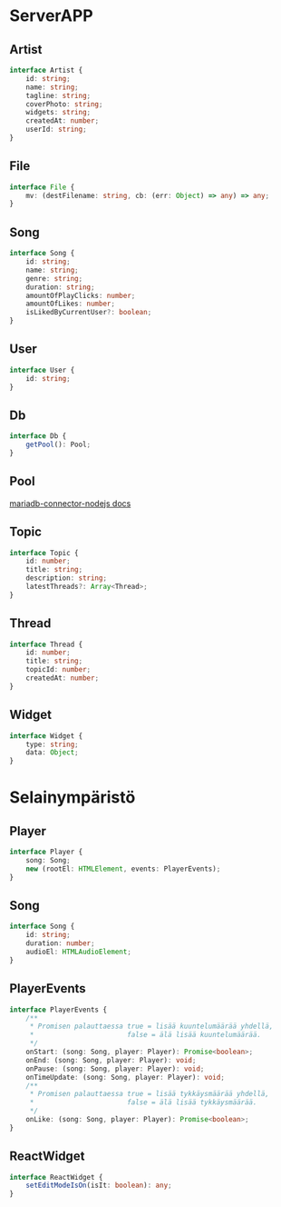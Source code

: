 # ServerAPP

## Artist

```typescript
interface Artist {
    id: string;
    name: string;
    tagline: string;
    coverPhoto: string;
    widgets: string;
    createdAt: number;
    userId: string;
}
```

## File

```typescript
interface File {
    mv: (destFilename: string, cb: (err: Object) => any) => any;
}
```

## Song

```typescript
interface Song {
    id: string;
    name: string;
    genre: string;
    duration: string;
    amountOfPlayClicks: number;
    amountOfLikes: number;
    isLikedByCurrentUser?: boolean;
}
```

## User

```typescript
interface User {
    id: string;
}
```

## Db

```typescript
interface Db {
    getPool(): Pool;
}
```

## Pool

[mariadb-connector-nodejs docs](https://github.com/MariaDB/mariadb-connector-nodejs/blob/master/documentation/promise-api.md#poolgetconnection--promise)

## Topic

```typescript
interface Topic {
    id: number;
    title: string;
    description: string;
    latestThreads?: Array<Thread>;
}
```

## Thread

```typescript
interface Thread {
    id: number;
    title: string;
    topicId: number;
    createdAt: number;
}
```

## Widget

```typescript
interface Widget {
    type: string;
    data: Object;
}
```

# Selainympäristö

## Player

```typescript
interface Player {
    song: Song;
    new (rootEl: HTMLElement, events: PlayerEvents);
}
```

## Song

```typescript
interface Song {
    id: string;
    duration: number;
    audioEl: HTMLAudioElement;
}
```

## PlayerEvents

```typescript
interface PlayerEvents {
    /**
     * Promisen palauttaessa true = lisää kuuntelumäärää yhdellä,
     *                       false = älä lisää kuuntelumäärää.
     */
    onStart: (song: Song, player: Player): Promise<boolean>;
    onEnd: (song: Song, player: Player): void;
    onPause: (song: Song, player: Player): void;
    onTimeUpdate: (song: Song, player: Player): void;
    /**
     * Promisen palauttaessa true = lisää tykkäysmäärää yhdellä,
     *                       false = älä lisää tykkäysmäärää.
     */
    onLike: (song: Song, player: Player): Promise<boolean>;
}
```

## ReactWidget

```typescript
interface ReactWidget {
    setEditModeIsOn(isIt: boolean): any;
}
```